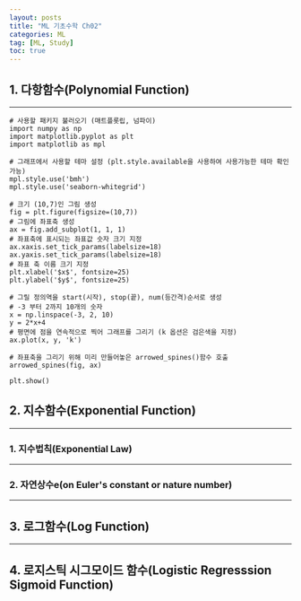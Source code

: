 ```yaml
---
layout: posts
title: "ML 기초수학 Ch02"
categories: ML
tag: [ML, Study]
toc: true
---
```


## 1. 다항함수(Polynomial Function)

---

```
# 사용할 패키지 불러오기 (매트플롯립, 넘파이)
import numpy as np
import matplotlib.pyplot as plt
import matplotlib as mpl

# 그래프에서 사용할 테마 설정 (plt.style.available을 사용하여 사용가능한 테마 확인가능)
mpl.style.use('bmh')
mpl.style.use('seaborn-whitegrid')

# 크기 (10,7)인 그림 생성
fig = plt.figure(figsize=(10,7))
# 그림에 좌표축 생성
ax = fig.add_subplot(1, 1, 1)
# 좌표축에 표시되는 좌표값 숫자 크기 지정
ax.xaxis.set_tick_params(labelsize=18)
ax.yaxis.set_tick_params(labelsize=18)
# 좌표 축 이름 크기 지정
plt.xlabel('$x$', fontsize=25)
plt.ylabel('$y$', fontsize=25)

# 그릴 정의역을 start(시작), stop(끝), num(등간격)순서로 생성
# -3 부터 2까지 10개의 숫자
x = np.linspace(-3, 2, 10)
y = 2*x+4
# 평면에 점을 연속적으로 찍어 그래프를 그리기 (k 옵션은 검은색을 지정)
ax.plot(x, y, 'k')

# 좌표축을 그리기 위해 미리 만들어놓은 arrowed_spines()함수 호출
arrowed_spines(fig, ax)

plt.show()
```

## 2. 지수함수(Exponential Function)

---

### **1. 지수법칙(Exponential Law)**

---

### **2. 자연상수e(on Euler's constant or nature number)**

---

## 3. 로그함수(Log Function)

---

## 4. 로지스틱 시그모이드 함수(Logistic Regresssion Sigmoid Function)